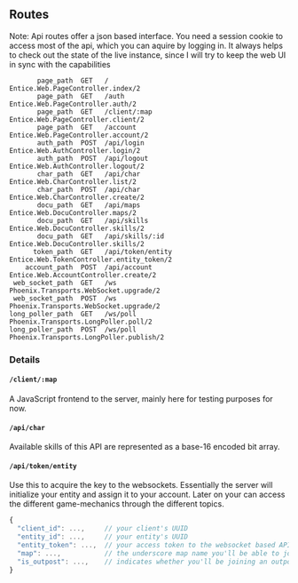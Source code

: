 ## Routes

Note: Api routes offer a json based interface. You need a session cookie to
access most of the api, which you can aquire by logging in. It always helps to check out the
state of the live instance, since I will try to keep the web UI in sync with the capabilities

```
       page_path  GET   /                  Entice.Web.PageController.index/2
       page_path  GET   /auth              Entice.Web.PageController.auth/2
       page_path  GET   /client/:map       Entice.Web.PageController.client/2
       page_path  GET   /account           Entice.Web.PageController.account/2
       auth_path  POST  /api/login         Entice.Web.AuthController.login/2
       auth_path  POST  /api/logout        Entice.Web.AuthController.logout/2
       char_path  GET   /api/char          Entice.Web.CharController.list/2
       char_path  POST  /api/char          Entice.Web.CharController.create/2
       docu_path  GET   /api/maps          Entice.Web.DocuController.maps/2
       docu_path  GET   /api/skills        Entice.Web.DocuController.skills/2
       docu_path  GET   /api/skills/:id    Entice.Web.DocuController.skills/2
      token_path  GET   /api/token/entity  Entice.Web.TokenController.entity_token/2
    account_path  POST  /api/account       Entice.Web.AccountController.create/2
 web_socket_path  GET   /ws                Phoenix.Transports.WebSocket.upgrade/2
 web_socket_path  POST  /ws                Phoenix.Transports.WebSocket.upgrade/2
long_poller_path  GET   /ws/poll           Phoenix.Transports.LongPoller.poll/2
long_poller_path  POST  /ws/poll           Phoenix.Transports.LongPoller.publish/2

```

### Details

#### `/client/:map`

A JavaScript frontend to the server, mainly here for testing purposes for now.

#### `/api/char`

Available skills of this API are represented as a base-16 encoded bit array.

#### `/api/token/entity`

Use this to acquire the key to the websockets. Essentially the server will initialize
your entity and assign it to your account. Later on your can access the different
game-mechanics through the different topics.

```Javascript
{
  "client_id": ...,     // your client's UUID
  "entity_id": ...,     // your entity's UUID
  "entity_token": ...,  // your access token to the websocket based APIs
  "map": ...,           // the underscore map name you'll be able to join
  "is_outpost": ...,    // indicates whether you'll be joining an outpost
}
```
